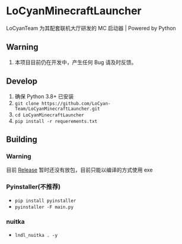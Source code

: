 # LoCyanMinecraftLauncher
LoCyanTeam 为其配套联机大厅研发的 MC 启动器 | Powered by Python

## Warning
1. 本项目目前仍在开发中，产生任何 Bug 请及时反馈。

## Develop
1. 确保 Python 3.8+ 已安装
2. `git clone https://github.com/LoCyan-Team/LoCyanMinecraftLauncher.git`
3. `cd LoCyanMinecraftLauncher`
4. `pip install -r requerements.txt`

## Building
### Warning
目前 [Release](https://github.com/LoCyan-Team/LoCyanMinecraftLauncher/releases) 暂时还没有放包，目前只能以编译的方式使用 exe
### Pyinstaller(不推荐)
* `pip install pyinstaller`
* `pyinstaller -F main.py`
### nuitka
* `lndl_nuitka . -y`

